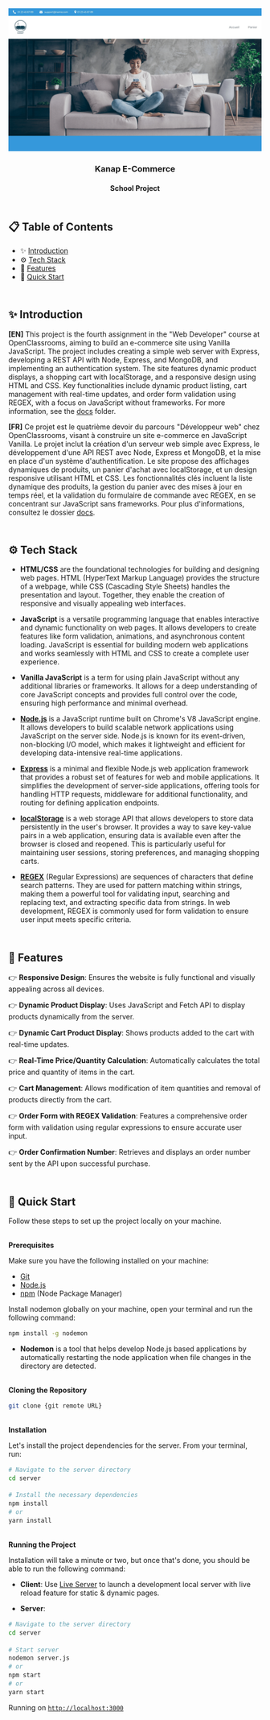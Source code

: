 <div align="center">
    <a href="" target="_blank">
      <img src=".docs/preview.png" alt="Project Banner">
    </a>
  <h3 align="center">Kanap E-Commerce</h3>
  <h4 align="center">School Project</h4>
</div>

## <br /> 📋 <a name="table">Table of Contents</a>

- ✨ [Introduction](#introduction)
- ⚙️ [Tech Stack](#tech-stack)
- 📝 [Features](#features)
- 🚀 [Quick Start](#quick-start)

## <br /> <a name="introduction">✨ Introduction</a>

**[EN]** This project is the fourth assignment in the "Web Developer" course at OpenClassrooms, aiming to build an e-commerce site using Vanilla JavaScript. The project includes creating a simple web server with Express, developing a REST API with Node, Express, and MongoDB, and implementing an authentication system. The site features dynamic product displays, a shopping cart with localStorage, and a responsive design using HTML and CSS. Key functionalities include dynamic product listing, cart management with real-time updates, and order form validation using REGEX, with a focus on JavaScript without frameworks. For more information, see the [docs](/docs/) folder.

**[FR]** Ce projet est le quatrième devoir du parcours "Développeur web" chez OpenClassrooms, visant à construire un site e-commerce en JavaScript Vanilla. Le projet inclut la création d'un serveur web simple avec Express, le développement d'une API REST avec Node, Express et MongoDB, et la mise en place d'un système d'authentification. Le site propose des affichages dynamiques de produits, un panier d'achat avec localStorage, et un design responsive utilisant HTML et CSS. Les fonctionnalités clés incluent la liste dynamique des produits, la gestion du panier avec des mises à jour en temps réel, et la validation du formulaire de commande avec REGEX, en se concentrant sur JavaScript sans frameworks. Pour plus d'informations, consultez le dossier [docs](/docs/).

## <br /> <a name="tech-stack">⚙️ Tech Stack</a>

- **HTML/CSS** are the foundational technologies for building and designing web pages. HTML (HyperText Markup Language) provides the structure of a webpage, while CSS (Cascading Style Sheets) handles the presentation and layout. Together, they enable the creation of responsive and visually appealing web interfaces.

- **JavaScript** is a versatile programming language that enables interactive and dynamic functionality on web pages. It allows developers to create features like form validation, animations, and asynchronous content loading. JavaScript is essential for building modern web applications and works seamlessly with HTML and CSS to create a complete user experience.

- **Vanilla JavaScript** is a term for using plain JavaScript without any additional libraries or frameworks. It allows for a deep understanding of core JavaScript concepts and provides full control over the code, ensuring high performance and minimal overhead.

- [**Node.js**](https://nodejs.org/en/learn/getting-started/introduction-to-nodejs) is a JavaScript runtime built on Chrome's V8 JavaScript engine. It allows developers to build scalable network applications using JavaScript on the server side. Node.js is known for its event-driven, non-blocking I/O model, which makes it lightweight and efficient for developing data-intensive real-time applications.

- [**Express**](https://expressjs.com/en/starter/installing.html) is a minimal and flexible Node.js web application framework that provides a robust set of features for web and mobile applications. It simplifies the development of server-side applications, offering tools for handling HTTP requests, middleware for additional functionality, and routing for defining application endpoints.

- [**localStorage**](https://developer.mozilla.org/en-US/docs/Web/API/Window/localStorage) is a web storage API that allows developers to store data persistently in the user's browser. It provides a way to save key-value pairs in a web application, ensuring data is available even after the browser is closed and reopened. This is particularly useful for maintaining user sessions, storing preferences, and managing shopping carts.

- [**REGEX**](https://en.wikipedia.org/wiki/Regular_expression) (Regular Expressions) are sequences of characters that define search patterns. They are used for pattern matching within strings, making them a powerful tool for validating input, searching and replacing text, and extracting specific data from strings. In web development, REGEX is commonly used for form validation to ensure user input meets specific criteria.

## <br/> <a name="features">📝 Features</a>
👉 **Responsive Design**: Ensures the website is fully functional and visually appealing across all devices.

👉 **Dynamic Product Display**: Uses JavaScript and Fetch API to display products dynamically from the server.

👉 **Dynamic Cart Product Display**: Shows products added to the cart with real-time updates.

👉 **Real-Time Price/Quantity Calculation**: Automatically calculates the total price and quantity of items in the cart.

👉 **Cart Management**: Allows modification of item quantities and removal of products directly from the cart.

👉 **Order Form with REGEX Validation**: Features a comprehensive order form with validation using regular expressions to ensure accurate user input.

👉 **Order Confirmation Number**: Retrieves and displays an order number sent by the API upon successful purchase.


## <br /> <a name="quick-start">🚀 Quick Start</a>

Follow these steps to set up the project locally on your machine.

<br/>**Prerequisites**

Make sure you have the following installed on your machine:

- [Git](https://git-scm.com/)
- [Node.js](https://nodejs.org/en)
- [npm](https://www.npmjs.com/) (Node Package Manager)

Install nodemon globally on your machine, open your terminal and run the following command:

```bash
npm install -g nodemon
```

- **Nodemon** is a tool that helps develop Node.js based applications by automatically restarting the node application when file changes in the directory are detected.

<br/>**Cloning the Repository**

```bash
git clone {git remote URL}
```

<br/>**Installation**

Let's install the project dependencies for the server. From your terminal, run:

```bash
# Navigate to the server directory
cd server

# Install the necessary dependencies 
npm install
# or
yarn install
```

<br/>**Running the Project**

Installation will take a minute or two, but once that's done, you should be able to run the following command:

- **Client**: Use [Live Server](https://marketplace.visualstudio.com/items?itemName=ritwickdey.LiveServer) to launch a development local server with live reload feature for static & dynamic pages.

- **Server**:  
```bash
# Navigate to the server directory
cd server

# Start server
nodemon server.js
# or
npm start
# or
yarn start
```
  
Running on [`http://localhost:3000`](http://localhost:3000)